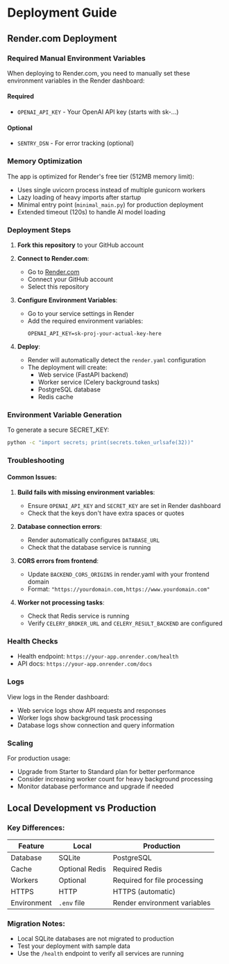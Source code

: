 # Deployment Guide

## Render.com Deployment

### Required Manual Environment Variables

When deploying to Render.com, you need to manually set these environment variables in the Render dashboard:

#### Required
- `OPENAI_API_KEY` - Your OpenAI API key (starts with sk-...)

#### Optional
- `SENTRY_DSN` - For error tracking (optional)

### Memory Optimization

The app is optimized for Render's free tier (512MB memory limit):
- Uses single uvicorn process instead of multiple gunicorn workers
- Lazy loading of heavy imports after startup
- Minimal entry point (`minimal_main.py`) for production deployment
- Extended timeout (120s) to handle AI model loading

### Deployment Steps

1. **Fork this repository** to your GitHub account

2. **Connect to Render.com**:
   - Go to [Render.com](https://render.com)
   - Connect your GitHub account
   - Select this repository

3. **Configure Environment Variables**:
   - Go to your service settings in Render
   - Add the required environment variables:
     ```
     OPENAI_API_KEY=sk-proj-your-actual-key-here
     ```

4. **Deploy**:
   - Render will automatically detect the `render.yaml` configuration
   - The deployment will create:
     - Web service (FastAPI backend)
     - Worker service (Celery background tasks)
     - PostgreSQL database
     - Redis cache

### Environment Variable Generation

To generate a secure SECRET_KEY:

```bash
python -c "import secrets; print(secrets.token_urlsafe(32))"
```

### Troubleshooting

#### Common Issues:

1. **Build fails with missing environment variables**:
   - Ensure `OPENAI_API_KEY` and `SECRET_KEY` are set in Render dashboard
   - Check that the keys don't have extra spaces or quotes

2. **Database connection errors**:
   - Render automatically configures `DATABASE_URL`
   - Check that the database service is running

3. **CORS errors from frontend**:
   - Update `BACKEND_CORS_ORIGINS` in render.yaml with your frontend domain
   - Format: `"https://yourdomain.com,https://www.yourdomain.com"`

4. **Worker not processing tasks**:
   - Check that Redis service is running
   - Verify `CELERY_BROKER_URL` and `CELERY_RESULT_BACKEND` are configured

### Health Checks

- Health endpoint: `https://your-app.onrender.com/health`
- API docs: `https://your-app.onrender.com/docs`

### Logs

View logs in the Render dashboard:
- Web service logs show API requests and responses
- Worker logs show background task processing
- Database logs show connection and query information

### Scaling

For production usage:
- Upgrade from Starter to Standard plan for better performance
- Consider increasing worker count for heavy background processing
- Monitor database performance and upgrade if needed

## Local Development vs Production

### Key Differences:

| Feature | Local | Production |
|---------|-------|------------|
| Database | SQLite | PostgreSQL |
| Cache | Optional Redis | Required Redis |
| Workers | Optional | Required for file processing |
| HTTPS | HTTP | HTTPS (automatic) |
| Environment | `.env` file | Render environment variables |

### Migration Notes:

- Local SQLite databases are not migrated to production
- Test your deployment with sample data
- Use the `/health` endpoint to verify all services are running